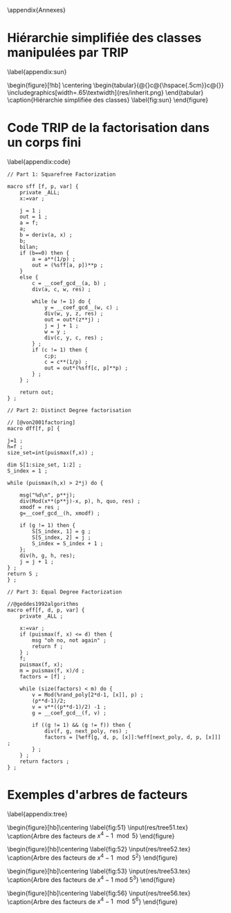 \appendix{Annexes}

# Hiérarchie simplifiée des classes manipulées par TRIP
\label{appendix:sun}

\begin{figure}[!hb]
    \centering
    \begin{tabular}{@{}c@{\hspace{.5cm}}c@{}}
        \includegraphics[width=.65\textwidth]{res/inherit.png}
    \end{tabular}
    \caption{Hiérarchie simplifiée des classes}
    \label{fig:sun}
\end{figure}


# Code TRIP de la factorisation dans un corps fini
\label{appendix:code}


```{.TRIP .caption:sfff }
// Part 1: Squarefree Factorization

macro sff [f, p, var] {
    private _ALL;
    x:=var ;

    j = 1 ;
    out = 1 ;
    a = f;
    a;
    b = deriv(a, x) ;
    b;
    bilan;
    if (b==0) then {
        a = a**(1/p) ;
        out = (%sff[a, p])**p ;
    }
    else {
        c = __coef_gcd__(a, b) ;
        div(a, c, w, res) ;

        while (w != 1) do {
            y = __coef_gcd__(w, c) ;
            div(w, y, z, res) ;
            out = out*(z**j) ;
            j = j + 1 ;
            w = y ;
            div(c, y, c, res) ;
        } ;
        if (c != 1) then {
            c;p;
            c = c**(1/p) ;
            out = out*(%sff[c, p]**p) ;
        } ;
    } ;

    return out;
} ;
```

```
// Part 2: Distinct Degree factorisation

// [@von2001factoring]
macro dff[f, p] {

j=1 ;
h=f ;
size_set=int(puismax(f,x)) ;

dim S[1:size_set, 1:2] ;
S_index = 1 ;

while (puismax(h,x) > 2*j) do {

    msg("%d\n", p**j);
    div(Mod(x**(p**j)-x, p), h, quo, res) ;
    xmodf = res ;
    g=__coef_gcd__(h, xmodf) ;

    if (g != 1) then {
        S[S_index, 1] = g ;
        S[S_index, 2] = j ;
        S_index = S_index + 1 ;
    };
    div(h, g, h, res);
    j = j + 1 ;
} ;
return S ;
} ;

```

```
// Part 3: Equal Degree Factorization

//@geddes1992algorithms
macro eff[f, d, p, var] {
    private _ALL ;

    x:=var ;
    if (puismax(f, x) <= d) then {
        msg "oh no, not again" ;
        return f ;
    } ;
    f;
    puismax(f, x);
    m = puismax(f, x)/d ;
    factors = [f] ;

    while (size(factors) < m) do {
        v = Mod(%rand_poly[2*d-1, [x]], p) ;
        (p**d-1)/2;
        v = v**((p**d-1)/2) -1 ;
        g = __coef_gcd__(f, v) ;

        if ((g != 1) && (g != f)) then {
            div(f, g, next_poly, res) ;
            factors = [%eff[g, d, p, [x]]:%eff[next_poly, d, p, [x]]] ;
        } ;
    } ;
    return factors ;
} ;
```

# Exemples d'arbres de facteurs
\label{appendix:tree}

\begin{figure}[hb]\centering
	\label{fig:51}
	\input{res/tree51.tex}
	\caption{Arbre des facteurs de $x^4-1 \mod 5$}
\end{figure}

\begin{figure}[hb]\centering
	\label{fig:52}
	\input{res/tree52.tex}
	\caption{Arbre des facteurs de $x^4-1 \mod 5^2$}
\end{figure}

\begin{figure}[hb]\centering
	\label{fig:53}
	\input{res/tree53.tex}
	\caption{Arbre des facteurs de $x^4-1$ mod $5^3$}
\end{figure}

\begin{figure}[hb]\centering
	\label{fig:56}
	\input{res/tree56.tex}
	\caption{Arbre des facteurs de $x^4-1 \mod 5^6$}
\end{figure}
